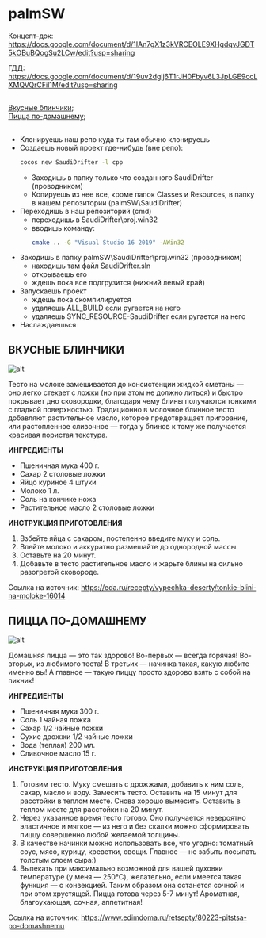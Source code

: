 # palmSW

Концепт-док: <https://docs.google.com/document/d/1IAn7gX1z3kVRCEOLE9XHgdqvJGDT5kOBuBQogSu2LCw/edit?usp=sharing>

ГДД: <https://docs.google.com/document/d/19uv2dgij6T1rJH0Fbyv6L3JpLGE9ccLXMQVQrCFil1M/edit?usp=sharing>


## 
[Вкусные блинчики](#Blinchiki);  
[Пицца по-домашнему](#Pizza);  
## 
 
- Kлонируешь наш репо куда ты там обычно клонируешь
- Cоздаешь новый проект где-нибудь (вне репо): 
     ```sh
    cocos new SaudiDrifter -l cpp
     ```
    - Заходишь в папку только что созданного SaudiDrifter (проводником)
    - Копируешь из нее все, кроме папок Classes и Resources, в папку в нашем репозитории (palmSW\SaudiDrifter)
- Переходишь в наш репозиторий (cmd)
    - переходишь в SaudiDrifter\proj.win32
    - вводишь команду: 
        ```sh
        cmake .. -G "Visual Studio 16 2019" -AWin32
        ```
- Заходишь в папку palmSW\SaudiDrifter\proj.win32 (проводником)
    - находишь там файл SaudiDrifter.sln
    - открываешь его
    - ждешь пока все подгрузится (нижний левый край)
- Запускаешь проект
    - ждешь пока скомпилируется
    - удаляешь ALL_BUILD если ругается на него
    - удаляешь SYNC_RESOURCE-SaudiDrifter если ругается на него
- Наслаждаешься
## 

## <a name="Blinchiki"></a> ВКУСНЫЕ БЛИНЧИКИ  


![alt](https://www.gastronom.ru/binfiles/images/20150205/b0aa43ac.jpg)
  
  
Тесто на молоке замешивается до консистенции жидкой сметаны — оно легко стекает с ложки (но при этом не должно литься) и быстро покрывает дно сковородки, благодаря чему блины получаются тонкими с гладкой поверхностью. Традиционно в молочное блинное тесто добавляют растительное масло, которое предотвращает пригорание, или растопленное сливочное — тогда у блинов к тому же получается красивая пористая текстура. 
  
**ИНГРЕДИЕНТЫ**  

* Пшеничная мука 400 г.
* Сахар 2 столовые ложки
* Яйцо куриное 4 штуки
* Молоко 1 л.
* Соль на кончике ножа
* Растительное масло 2 столовые ложки  
  
  
**ИНСТРУКЦИЯ ПРИГОТОВЛЕНИЯ**
1. Взбейте яйца с сахаром, постепенно введите муку и соль.
2. Влейте молоко и аккуратно размешайте до однородной массы.
3. Оставьте на 20 минут.
4. Добавьте в тесто растительное масло и жарьте блины на сильно разогретой сковороде.  
  
Ссылка на источник: <https://eda.ru/recepty/vypechka-deserty/tonkie-blini-na-moloke-16014>

## <a name="Pizza"></a> ПИЦЦА ПО-ДОМАШНЕМУ


![alt](https://www.epicuricloud.com/wp-content/uploads/2020/02/Homemade-Pizza-Crust-Sauce-close-up-front-scaled.jpg)


Домашняя пицца — это так здорово! Во-первых — всегда горячая! Во-вторых, из любимого теста! В третьих — начинка такая, какую любите именно вы! А главное — такую пиццу просто здорово взять с собой на пикник!

**ИНГРЕДИЕНТЫ**  

* Пшеничная мука 300 г.
* Соль 1 чайная ложка
* Сахар 1/2 чайные ложки
* Сухие дрожжи 1/2 чайные ложки
* Вода (теплая) 200 мл.
* Сливочное масло 15 г.
  
  
**ИНСТРУКЦИЯ ПРИГОТОВЛЕНИЯ**
1. Готовим тесто. Муку смешать с дрожжами, добавить к ним соль, сахар, масло и воду. Замесить тесто. Оставить на 15 минут для расстойки в теплом месте. Снова хорошо вымесить. Оставить в теплом месте для расстойки на 20 минут. 
2. Через указанное время тесто готово. Оно получается невероятно эластичное и мягкое — из него и без скалки можно сформировать пиццу совершенно любой желаемой толщины.
3. В качестве начинки можно использовать все, что угодно: томатный соус, мясо, курицу, креветки, овощи. Главное — не забыть посыпать толстым слоем сыра:)
4. Выпекать при максимально возможной для вашей духовки температуре (у меня — 250°C), желательно, если имеется такая функция — с конвекцией. Таким образом она останется сочной и при этом хрустящей. Пицца готова через 5-7 минут! Ароматная, благоухающая, сочная, аппетитная!
  
Ссылка на источник: <https://www.edimdoma.ru/retsepty/80223-pitstsa-po-domashnemu>

